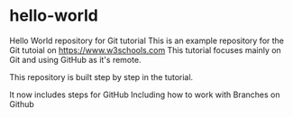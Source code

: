 # hello-world
Hello World repository for Git tutorial
This is an example repository for the Git tutoial on https://www.w3schools.com
This tutorial focuses mainly on Git and using GitHub as it's remote.

This repository is built step by step in the tutorial.

It now includes steps for GitHub
Including how to work with Branches on Github